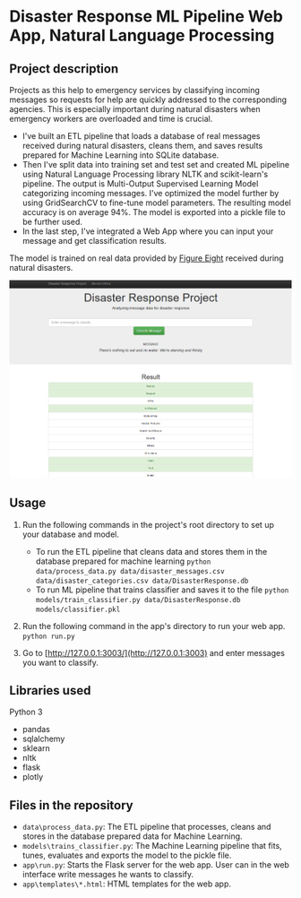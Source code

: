 # Disaster Response ML Pipeline Web App, Natural Language Processing

## Project description
Projects as this help to emergency services by classifying incoming messages so requests for help are quickly addressed to the corresponding agencies. 
This is especially important during natural disasters when emergency workers are overloaded and time is crucial.

- I've built an ETL pipeline that loads a database of real messages received during natural disasters, cleans them, and saves results prepared for Machine Learning into SQLite database.
- Then I've split data into training set and test set and created ML pipeline using Natural Language Processing library NLTK and scikit-learn's pipeline. The output is Multi-Output Supervised Learning Model categorizing incoming messages. I've optimized the model further by using GridSearchCV to fine-tune model parameters. The resulting model accuracy is on average 94%. The model is exported into a pickle file to be further used.
- In the last step, I've integrated a Web App where you can input your message and get classification results.

The model is trained on real data provided by [Figure Eight](https://www.figure-eight.com/) received during natural disasters.

![Web Interface](project_screen.png)

## Usage
1. Run the following commands in the project's root directory to set up your database and model.

    - To run the ETL pipeline that cleans data and stores them in the database prepared for machine learning
        `python data/process_data.py data/disaster_messages.csv data/disaster_categories.csv data/DisasterResponse.db`
    - To run ML pipeline that trains classifier and saves it to the file
        `python models/train_classifier.py data/DisasterResponse.db models/classifier.pkl`

2. Run the following command in the app's directory to run your web app.
    `python run.py`

3. Go to [http://127.0.0.1:3003/](http://127.0.0.1:3003) and enter messages you want to classify.

## Libraries used
Python 3
- pandas
- sqlalchemy 
- sklearn
- nltk
- flask
- plotly

## Files in the repository
- `data\process_data.py`: The ETL pipeline that processes, cleans and stores in the database prepared data for Machine Learning.
- `models\trains_classifier.py`: The Machine Learning pipeline that fits, tunes, evaluates and exports the model to the pickle file.
- `app\run.py`: Starts the Flask server for the web app. User can in the web interface write messages he wants to classify.
- `app\templates\*.html`: HTML templates for the web app.